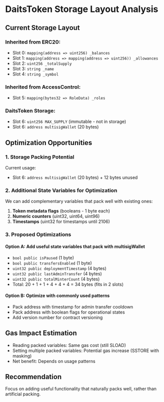 # DaitsToken Storage Layout Analysis

## Current Storage Layout

### Inherited from ERC20:
- Slot 0: `mapping(address => uint256) _balances`
- Slot 1: `mapping(address => mapping(address => uint256)) _allowances` 
- Slot 2: `uint256 _totalSupply`
- Slot 3: `string _name`
- Slot 4: `string _symbol`

### Inherited from AccessControl:
- Slot 5: `mapping(bytes32 => RoleData) _roles`

### DaitsToken Storage:
- Slot 6: `uint256 MAX_SUPPLY` (immutable - not in storage)
- Slot 6: `address multisigWallet` (20 bytes)

## Optimization Opportunities

### 1. Storage Packing Potential
Current usage:
- Slot 6: `address multisigWallet` (20 bytes) + 12 bytes unused

### 2. Additional State Variables for Optimization
We can add complementary variables that pack well with existing ones:

1. **Token metadata flags** (booleans - 1 byte each)
2. **Numeric counters** (uint32, uint64, uint96)
3. **Timestamps** (uint32 for timestamps until 2106)

### 3. Proposed Optimizations

#### Option A: Add useful state variables that pack with multisigWallet
- `bool public isPaused` (1 byte)
- `bool public transfersEnabled` (1 byte) 
- `uint32 public deploymentTimestamp` (4 bytes)
- `uint32 public lastAdminTransfer` (4 bytes)
- `uint32 public totalMinterCount` (4 bytes)
- Total: 20 + 1 + 1 + 4 + 4 + 4 = 34 bytes (fits in 2 slots)

#### Option B: Optimize with commonly used patterns
- Pack address with timestamp for admin transfer cooldown
- Pack address with boolean flags for operational states
- Add version number for contract versioning

## Gas Impact Estimation
- Reading packed variables: Same gas cost (still SLOAD)
- Setting multiple packed variables: Potential gas increase (SSTORE with masking)
- Net benefit: Depends on usage patterns

## Recommendation
Focus on adding useful functionality that naturally packs well, rather than artificial packing.